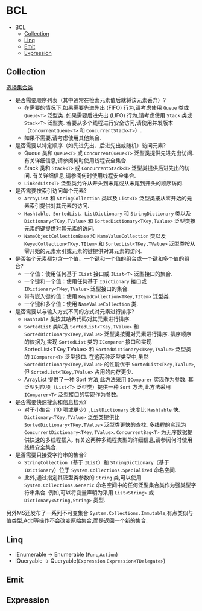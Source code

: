 # BCL

* [BCL](#bcl)
  * [Collection](#collection)
  * [Linq](#linq)
  * [Emit](#emit)
  * [Expression](#expression)

## Collection

[选择集合类](https://docs.microsoft.com/zh-cn/dotnet/standard/collections/selecting-a-collection-class)

* 是否需要顺序列表（其中通常在检索元素值后就将该元素丢弃）?
  * 在需要的情况下,如果需要先进先出 (FIFO) 行为,请考虑使用 `Queue` 类或 `Queue<T>` 泛型类. 如果需要后进先出 (LIFO) 行为,请考虑使用 `Stack` 类或 `Stack<T>` 泛型类. 若要从多个线程进行安全访问,请使用并发版本（`ConcurrentQueue<T>` 和 `ConcurrentStack<T>`）.
  * 如果不需要,请考虑使用其他集合.
* 是否需要以特定顺序（如先进先出、后进先出或随机）访问元素?
  * Queue 类和 `Queue<T>` 或 `ConcurrentQueue<T>` 泛型类提供先进先出访问. 有关详细信息,请参阅何时使用线程安全集合.
  * Stack 类和 `Stack<T>` 或 `ConcurrentStack<T>` 泛型类提供后进先出的访问. 有关详细信息,请参阅何时使用线程安全集合.
  * `LinkedList<T>` 泛型类允许从开头到末尾或从末尾到开头的顺序访问.
* 是否需要按索引访问每个元素?
  * `ArrayList` 和 `StringCollection` 类以及 `List<T>` 泛型类按从零开始的元素索引提供对其元素的访问.
  * `Hashtable、SortedList、ListDictionary` 和 `StringDictionary` 类以及 `Dictionary<TKey,TValue>` 和 `SortedDictionary<TKey,TValue>` 泛型类按元素的键提供对其元素的访问.
  * `NameObjectCollectionBase` 和 `NameValueCollection` 类以及 `KeyedCollection<TKey,TItem>` 和 `SortedList<TKey,TValue>` 泛型类按从零开始的元素索引或元素的键提供对其元素的访问.
* 是否每个元素都包含一个值、一个键和一个值的组合或一个键和多个值的组合?
  * 一个值：使用任何基于 `IList` 接口或 `IList<T>` 泛型接口的集合.
  * 一个键和一个值：使用任何基于 `IDictionary` 接口或 `IDictionary<TKey,TValue>` 泛型接口的集合.
  * 带有嵌入键的值：使用 `KeyedCollection<TKey,TItem>` 泛型类.
  * 一个键和多个值：使用 `NameValueCollection` 类.
* 是否需要以与输入方式不同的方式对元素进行排序?
  * `Hashtable` 类按其哈希代码对其元素进行排序.
  * `SortedList` 类以及 `SortedList<TKey,TValue>` 和 `SortedDictionary<TKey,TValue>` 泛型类按键对元素进行排序. 排序顺序的依据为,实现 `SortedList` 类的 `IComparer` 接口和实现 SortedList<TKey,TValue> 和 `SortedDictionary<TKey,TValue>` 泛型类的 `IComparer<T>` 泛型接口. 在这两种泛型类型中,虽然 `SortedDictionary<TKey,TValue>` 的性能优于 `SortedList<TKey,TValue>`,但 `SortedList<TKey,TValue>` 占用的内存更少.
  * ArrayList 提供了一种 Sort 方法,此方法采用 `IComparer` 实现作为参数. 其泛型对应项（`List<T>` 泛型类）提供一种 `Sort` 方法,此方法采用 `IComparer<T>` 泛型接口的实现作为参数.
* 是否需要快速搜索和信息检索?
  * 对于小集合（10 项或更少）,`ListDictionary` 速度比 `Hashtable` 快. `Dictionary<TKey,TValue>` 泛型类提供比 `SortedDictionary<TKey,TValue>` 泛型类更快的查找. 多线程的实现为 `ConcurrentDictionary<TKey,TValue>`. `ConcurrentBag<T>` 为无序数据提供快速的多线程插入. 有关这两种多线程类型的详细信息,请参阅何时使用线程安全集合.
* 是否需要只接受字符串的集合?
  * `StringCollection`（基于 `IList`）和 `StringDictionary`（基于 `IDictionary`）位于 `System.Collections.Specialized` 命名空间.
  * 此外,通过指定其泛型类参数的 `String` 类,可以使用 `System.Collections.Generic` 命名空间中的任何泛型集合类作为强类型字符串集合. 例如,可以将变量声明为采用 `List<String>` 或 `Dictionary<String,String>` 类型.

另外MS还发布了一系列不可变集合  `System.Collections.Immutable`,有点类似与值类型,Add等操作不会改变原始集合,而是返回一个新的集合.

## Linq

* IEnumerable -> Enumerable (`Func`,`Action`)
* IQueryable -> Queryable(`Expression` `Expression<TDelegate>`)

## Emit

## Expression